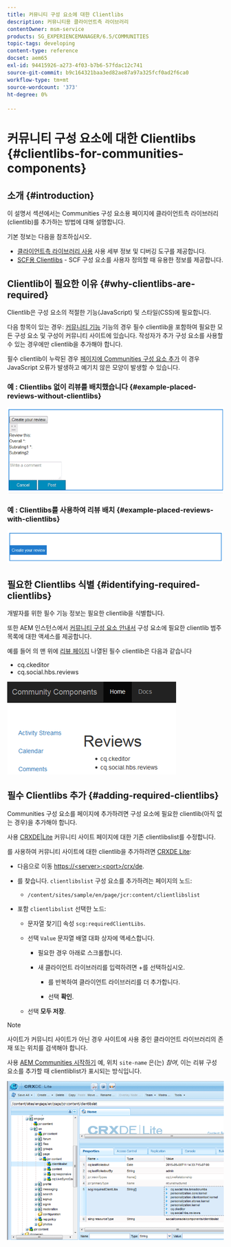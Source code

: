 ```yaml
---
title: 커뮤니티 구성 요소에 대한 Clientlibs
description: 커뮤니티용 클라이언트측 라이브러리
contentOwner: msm-service
products: SG_EXPERIENCEMANAGER/6.5/COMMUNITIES
topic-tags: developing
content-type: reference
docset: aem65
exl-id: 94415926-a273-4f03-b7b6-57fdac12c741
source-git-commit: b9c164321baa3ed82ae87a97a325fcf0ad2f6ca0
workflow-type: tm+mt
source-wordcount: '373'
ht-degree: 0%

---
```


# 커뮤니티 구성 요소에 대한 Clientlibs {#clientlibs-for-communities-components}

## 소개 {#introduction}

이 설명서 섹션에서는 Communities 구성 요소용 페이지에 클라이언트측 라이브러리(clientlib)를 추가하는 방법에 대해 설명합니다.

기본 정보는 다음을 참조하십시오.

* [클라이언트측 라이브러리 사용](/help/sites-developing/clientlibs.md) 사용 세부 정보 및 디버깅 도구를 제공합니다.
* [SCF용 Clientlibs](/help/communities/client-customize.md#clientlibs) - SCF 구성 요소를 사용자 정의할 때 유용한 정보를 제공합니다.


## Clientlib이 필요한 이유 {#why-clientlibs-are-required}

Clientlib은 구성 요소의 적절한 기능(JavaScript) 및 스타일(CSS)에 필요합니다.

다음 항목이 있는 경우: [커뮤니티 기능](/help/communities/functions.md) 기능의 경우 필수 clientlib을 포함하여 필요한 모든 구성 요소 및 구성이 커뮤니티 사이트에 있습니다. 작성자가 추가 구성 요소를 사용할 수 있는 경우에만 clientlib을 추가해야 합니다.

필수 clientlib이 누락된 경우 [페이지에 Communities 구성 요소 추가](/help/communities/author-communities.md) 이 경우 JavaScript 오류가 발생하고 예기치 않은 모양이 발생할 수 있습니다.

### 예 : Clientlibs 없이 리뷰를 배치했습니다 {#example-placed-reviews-without-clientlibs}

![리뷰 게시](assets/placed-reviews.png)

### 예 : Clientlibs를 사용하여 리뷰 배치 {#example-placed-reviews-with-clientlibs}

![reviews-clientlibs](assets/reviews-clientlibs.png)

## 필요한 Clientlibs 식별 {#identifying-required-clientlibs}

개발자를 위한 필수 기능 정보는 필요한 clientlib을 식별합니다.

또한 AEM 인스턴스에서 [커뮤니티 구성 요소 안내서](/help/communities/components-guide.md) 구성 요소에 필요한 clientlib 범주 목록에 대한 액세스를 제공합니다.

예를 들어 의 맨 위에 [리뷰 페이지](https://localhost:4502/content/community-components/en/reviews.html) 나열된 필수 clientlib은 다음과 같습니다

* cq.ckeditor
* cq.social.hbs.reviews

![clientlibs-reviews](assets/clientlibs-reviews.png)

## 필수 Clientlibs 추가 {#adding-required-clientlibs}

Communities 구성 요소를 페이지에 추가하려면 구성 요소에 필요한 clientlib(아직 없는 경우)을 추가해야 합니다.

사용 [CRXDE|Lite](#using-crxde-lite) 커뮤니티 사이트 페이지에 대한 기존 clientlibslist를 수정합니다.

를 사용하여 커뮤니티 사이트에 대한 clientlib을 추가하려면 [CRXDE Lite](/help/sites-developing/developing-with-crxde-lite.md):

* 다음으로 이동 [https://&lt;server>:&lt;port>/crx/de](https://localhost:4502/crx/de).
* 를 찾습니다. `clientlibslist` 구성 요소를 추가하려는 페이지의 노드:

   * `/content/sites/sample/en/page/jcr:content/clientlibslist`

* 포함 `clientlibslist` 선택한 노드:

   * 문자열 찾기[] 속성 `scg:requiredClientLibs`.
   * 선택 `Value` 문자열 배열 대화 상자에 액세스합니다.

      * 필요한 경우 아래로 스크롤합니다.
      * 새 클라이언트 라이브러리를 입력하려면 +를 선택하십시오.

         * 를 반복하여 클라이언트 라이브러리를 더 추가합니다.

         * 선택 **확인**.

   * 선택 **모두 저장**.

>[!NOTE]
>
>사이트가 커뮤니티 사이트가 아닌 경우 사이트에 사용 중인 클라이언트 라이브러리의 존재 또는 위치를 검색해야 합니다.

사용 [AEM Communities 시작하기](/help/communities/getting-started.md) 예, 위치 `site-name` 은(는) *참여*, 이는 리뷰 구성 요소를 추가할 때 clientliblist가 표시되는 방식입니다.

![review-component](assets/review-component.png)
